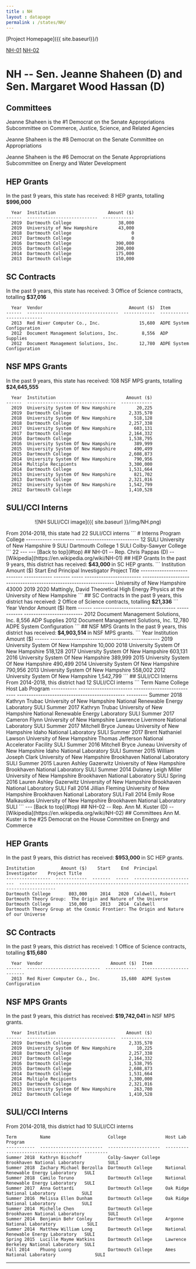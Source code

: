 ```yaml
---
title : NH
layout : datapage
permalink : /states/NH/
---
```

<a name="top"></a>
[Project Homepage]({{ site.baseurl}}/)


[NH-01](#NH-01)  [NH-02](#NH-02)  

# NH -- Sen. Jeanne Shaheen (D) and  Sen. Margaret Wood Hassan (D)
## Committees
Jeanne Shaheen is the #1 Democrat on the Senate Appropriations Subcommittee on Commerce, Justice, Science, and Related Agencies 

Jeanne Shaheen is the #8 Democrat on the Senate Committee on Appropriations 

Jeanne Shaheen is the #6 Democrat on the Senate Appropriations Subcommittee on Energy and Water Development 

## HEP Grants
In the past 9 years, this state has received:
8 HEP grants, totalling <b> $996,000</b>
```
  Year  Institution                    Amount ($)
------  ---------------------------  ------------
  2019  Dartmouth College                  38,000
  2019  University of New Hampshire        43,000
  2018  Dartmouth College                       0
  2017  Dartmouth College                       0
  2016  Dartmouth College                 390,000
  2015  Dartmouth College                 200,000
  2014  Dartmouth College                 175,000
  2013  Dartmouth College                 150,000
```
## SC Contracts
In the past 9 years, this state has received:
3 Office of Science contracts, totalling <b> $37,016</b>
```
  Year  Vendor                                 Amount ($)  Item
------  -----------------------------------  ------------  -------------------------
  2013  Red River Computer Co., Inc.               15,680  ADPE System Configuration
  2012  Document Management Solutions, Inc.         8,556  ADP Supplies
  2012  Document Management Solutions, Inc.        12,780  ADPE System Configuration
```
## NSF MPS Grants
In the past 9 years, this state has received:
108 NSF MPS grants, totalling <b> $24,645,555</b>
```
  Year  Institution                           Amount ($)
------  ----------------------------------  ------------
  2019  University System Of New Hampshire        20,225
  2019  Dartmouth College                      2,335,570
  2018  University System Of New Hampshire       518,128
  2018  Dartmouth College                      2,257,338
  2017  University System Of New Hampshire       603,131
  2017  Dartmouth College                      2,164,332
  2016  Dartmouth College                      1,538,795
  2016  University System Of New Hampshire       389,999
  2015  University System Of New Hampshire       490,499
  2015  Dartmouth College                      2,608,873
  2014  University System Of New Hampshire       790,956
  2014  Multiple Recipients                    3,300,000
  2014  Dartmouth College                      1,531,664
  2013  University System Of New Hampshire       821,702
  2013  Dartmouth College                      2,321,016
  2012  University System Of New Hampshire     1,542,799
  2012  Dartmouth College                      1,410,528
```
## SULI/CCI Interns
<p align="center">
![NH SULI/CCI image]({{ site.baseurl }}/img/NH.png)
</p>
From 2014-2018, this state had 22 SULI/CCI interns
```
  # Interns  Program    College
-----------  ---------  ---------------------------
         12  SULI       University of New Hampshire
          9  SULI       Dartmouth College
          1  SULI       Colby-Sawyer College
```
22
---
---
<a name="NH-01"></a>
[Back to top](#top)
## NH-01 -- Rep. Chris Pappas (D) -- [Wikipedia](https://en.wikipedia.org/wiki/NH-01)
## HEP Grants
In the past 9 years, this district has received:<b> $43,000 </b>in SC HEP grants.
```
Institution                    Amount ($)    Start    End  Principal Investigator    Project Title
---------------------------  ------------  -------  -----  ------------------------  ------------------------------------------------------------------
University of New Hampshire         43000     2019   2020  Mattingly, David          Theoretical High Energy Physics at the University of New Hampshire
```
## SC Contracts
In the past 9 years, this district has received:
2 Office of Science contracts, totalling <b> $21,336</b>
```
  Year  Vendor                                 Amount ($)  Item
------  -----------------------------------  ------------  -------------------------
  2012  Document Management Solutions, Inc.         8,556  ADP Supplies
  2012  Document Management Solutions, Inc.        12,780  ADPE System Configuration
```
## NSF MPS Grants
In the past 9 years, this district has received:<b> $4,903,514 </b>in NSF MPS grants.
```
  Year  Institution                           Amount ($)
------  ----------------------------------  ------------
  2019  University System Of New Hampshire        10,000
  2018  University System Of New Hampshire       518,128
  2017  University System Of New Hampshire       603,131
  2016  University System Of New Hampshire       389,999
  2015  University System Of New Hampshire       490,499
  2014  University System Of New Hampshire       790,956
  2013  University System Of New Hampshire       558,002
  2012  University System Of New Hampshire     1,542,799
```
## SULI/CCI Interns
From 2014-2018, this district had 12 SULI/CCI interns
```
Term         Name                     College                      Host Lab                                        Program
-----------  -----------------------  ---------------------------  ----------------------------------------------  ---------
Summer 2018  Kathryn Trubac           University of New Hampshire  National Renewable Energy Laboratory            SULI
Summer 2017  Kathryn Trubac           University of New Hampshire  National Renewable Energy Laboratory            SULI
Summer 2017  Cameron Flynn            University of New Hampshire  Lawrence Livermore National Laboratory          SULI
Summer 2017  Mitchell Bryce Juneau    University of New Hampshire  Idaho National Laboratory                       SULI
Summer 2017  Brent Nathaniel Lawson   University of New Hampshire  Thomas Jefferson National Accelerator Facility  SULI
Summer 2016  Mitchell Bryce Juneau    University of New Hampshire  Idaho National Laboratory                       SULI
Summer 2015  William Joseph Clark     University of New Hampshire  Brookhaven National Laboratory                  SULI
Summer 2015  Lauren Ashley Gazerwitz  University of New Hampshire  Brookhaven National Laboratory                  SULI
Summer 2014  Dulaney Leigh Miller     University of New Hampshire  Brookhaven National Laboratory                  SULI
Spring 2016  Lauren Ashley Gazerwitz  University of New Hampshire  Brookhaven National Laboratory                  SULI
Fall 2014    Jillian Fleming          University of New Hampshire  Brookhaven National Laboratory                  SULI
Fall 2014    Emily Rose Malkauskas    University of New Hampshire  Brookhaven National Laboratory                  SULI
```
---
<a name="NH-02"></a>
[Back to top](#top)
## NH-02 -- Rep. Ann M. Kuster (D) -- [Wikipedia](https://en.wikipedia.org/wiki/NH-02)
## Committees
Ann M. Kuster is the #25 Democrat on the House Committee on Energy and Commerce 

## HEP Grants
In the past 9 years, this district has received:<b> $953,000 </b>in SC HEP grants.
```
Institution          Amount ($)    Start    End  Principal Investigator    Project Title
-----------------  ------------  -------  -----  ------------------------  ------------------------------------------------------------------------------------
Dartmouth College       803,000     2014   2020  Caldwell, Robert          Dartmouth Theory Group:  The Origin and Nature of the Universe
Dartmouth College       150,000     2013   2014  Caldwell                  Dartmouth Theory Group at the Cosmic Frontier: The Origin and Nature of our Universe
```
## SC Contracts
In the past 9 years, this district has received:
1 Office of Science contracts, totalling <b> $15,680</b>
```
  Year  Vendor                          Amount ($)  Item
------  ----------------------------  ------------  -------------------------
  2013  Red River Computer Co., Inc.        15,680  ADPE System Configuration
```
## NSF MPS Grants
In the past 9 years, this district has received:<b> $19,742,041 </b>in NSF MPS grants.
```
  Year  Institution                           Amount ($)
------  ----------------------------------  ------------
  2019  Dartmouth College                      2,335,570
  2019  University System Of New Hampshire        10,225
  2018  Dartmouth College                      2,257,338
  2017  Dartmouth College                      2,164,332
  2016  Dartmouth College                      1,538,795
  2015  Dartmouth College                      2,608,873
  2014  Dartmouth College                      1,531,664
  2014  Multiple Recipients                    3,300,000
  2013  Dartmouth College                      2,321,016
  2013  University System Of New Hampshire       263,700
  2012  Dartmouth College                      1,410,528
```
## SULI/CCI Interns
From 2014-2018, this district had 10 SULI/CCI interns
```
Term         Name                      College               Host Lab                               Program
-----------  ------------------------  --------------------  -------------------------------------  ---------
Summer 2018  Kathryn Bischoff          Colby-Sawyer College  Brookhaven National Laboratory         SULI
Summer 2018  Zachary Michael Berzolla  Dartmouth College     National Renewable Energy Laboratory   SULI
Summer 2018  Camilo Toruno             Dartmouth College     National Renewable Energy Laboratory   SULI
Summer 2017  Anna Gottardi             Dartmouth College     Oak Ridge National Laboratory          SULI
Summer 2016  Melissa Ellen Dunham      Dartmouth College     Oak Ridge National Laboratory          SULI
Summer 2014  Michelle Chen             Dartmouth College     Brookhaven National Laboratory         SULI
Summer 2014  Benjamin Behr Conley      Dartmouth College     Argonne National Laboratory            SULI
Summer 2014  Matthew William Long      Dartmouth College     National Renewable Energy Laboratory   SULI
Spring 2015  Lucille Mayme Watkins     Dartmouth College     Lawrence Berkeley National Laboratory  SULI
Fall 2014    Phuong Luong              Dartmouth College     Ames National Laboratory               SULI
```
---
